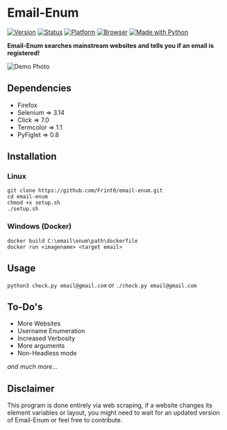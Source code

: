 # Email-Enum
[![Version](https://img.shields.io/badge/Version-v1.1-brightgreen.svg)](https://shields.io/)
[![Status](https://img.shields.io/badge/Status-Stable-brightgreen.svg)](https://shields.io/)
[![Platform](https://img.shields.io/badge/Platform-Linux/Windows-lightgrey.svg)](https://shields.io/)
[![Browser](https://img.shields.io/badge/Browser-Firefox-brightgreen.svg)](https://shields.io/)
[![Made with Python](http://ForTheBadge.com/images/badges/made-with-python.svg)](https://www.python.org/)

**Email-Enum searches mainstream websites and tells you if an email is registered!**

![Demo Photo](https://raw.githubusercontent.com/Frint0/email-enum/master/demo.png)

## Dependencies
* Firefox
* Selenium => 3.14
* Click => 7.0
* Termcolor => 1.1
* PyFiglet => 0.8

## Installation
### Linux

```
git clone https://github.com/Frint0/email-enum.git
cd email-enum
chmod +x setup.sh
./setup.sh
```

### Windows (Docker)

```
docker build C:\email\enum\path\dockerfile
docker run <imagename> <target email>
```

## Usage

`python3 check.py email@gmail.com` or `./check.py email@gmail.com`

## To-Do's

* More Websites
* Username Enumeration
* Increased Verbosity
* More arguments
* Non-Headless mode

*and much more...*

## Disclaimer

This program is done entirely via web scraping, if a website changes its element variables or layout, you might need to wait for an updated version of Email-Enum or feel free to contribute.
